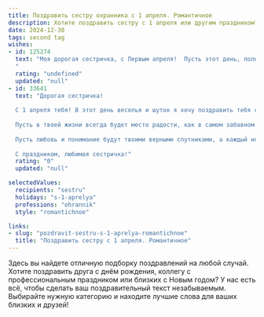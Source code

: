 ```yaml
---
title: Поздравить сестру охранника с 1 апреля. Романтичное
description: Хотите поздравить сестру с 1 апреля или другим праздником? Наш ИИ создаст незабываемое поздравление, а вы обязательно выделитесь среди других.  
date: 2024-12-30
tags: second tag
wishes:
- id: 125274
  text: "Моя дорогая сестричка, с Первым апреля!  Пусть этот день, полный шуток и неожиданностей, принесёт тебе не только весёлый смех, но и ощущение настоящей романтики.  Пусть твоя жизнь, как и твоя смелая работа охранника, будет полна защищённости и спокойствия, а сердце —  радостью и любовью.  Целую тебя крепко-крепко!
  "
  rating: "undefined"
  updated: "null"
- id: 33641
  text: "Дорогая сестричка!
  
  С 1 апреля тебя! В этот день веселья и шуток я хочу поздравить тебя с твоим особенным талантом защищать и оберегать. Как охранник, ты словно надежный щит в нашем мире, охраняя не только имущество, но и тепло наших сердец.
  
  Пусть в твоей жизни всегда будет место радости, как в самом забавном анекдоте, а счастье окружает тебя, словно верные друзья. Желаю тебе легкости в сердце, пусть смех звучит в твоем доме, а каждый день приносит что-то прекрасное и неожиданное.
  
  Пусть любовь и понимание будут твоими верными спутниками, а каждый новый день пусть открывает перед тобой новые горизонты. Оставайся такой же яркой, как праздник, и помни, что ты — моя самая нежная и сильная защитница!
  
  С праздником, любимая сестричка!"
  rating: "0"
  updated: "null"

selectedValues:
  recipients: "sestru"
  holidays: "s-1-aprelya"
  professions: "ohrannik"
  style: "romantichnoe"

links:
- slug: "pozdravit-sestru-s-1-aprelya-romantichnoe"
  title: "Поздравить сестру с 1 апреля. Романтичное"
---
```


Здесь вы найдете отличную подборку поздравлений на любой случай. 
Хотите поздравить друга с днём рождения, коллегу с профессиональным праздником или близких с Новым годом? У нас есть всё, чтобы сделать ваш поздравительный текст незабываемым. Выбирайте нужную категорию и находите лучшие слова для ваших близких и друзей!
